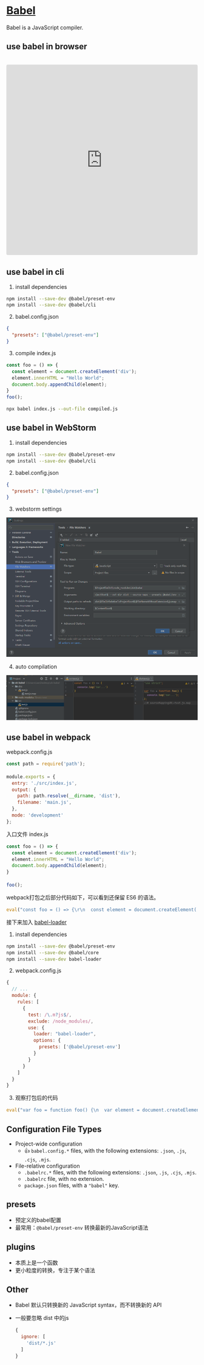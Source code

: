 # [Babel](https://babeljs.io/)

Babel is a JavaScript compiler.

## use babel in browser

<code>
<iframe src="https://codesandbox.io/embed/jovial-currying-dd38wm?fontsize=14&hidenavigation=1&theme=dark&view=editor"
     style="width:100%; height:500px; border:0; border-radius: 4px; overflow:hidden;"
     title="jovial-currying-dd38wm"
     allow="accelerometer; ambient-light-sensor; camera; encrypted-media; geolocation; gyroscope; hid; microphone; midi; payment; usb; vr; xr-spatial-tracking"
     sandbox="allow-forms allow-modals allow-popups allow-presentation allow-same-origin allow-scripts"
 ></iframe>
</code>

## use babel in cli

1. install dependencies


```bash
npm install --save-dev @babel/preset-env 
npm install --save-dev @babel/cli
```

2. babel.config.json

```json
{
  "presets": ["@babel/preset-env"]
}
```

3. compile index.js

```js
const foo = () => {
  const element = document.createElement('div');
  element.innerHTML = "Hello World";
  document.body.appendChild(element);
}
foo();
```

```bash
npx babel index.js --out-file compiled.js
```

## use babel in WebStorm

1. install dependencies


```bash
npm install --save-dev @babel/preset-env 
npm install --save-dev @babel/cli
```

2. babel.config.json

```json
{
  "presets": ["@babel/preset-env"]
}
```

3. webstorm settings

![](./assets/webstorm-file-watchers.png)

4. auto compilation

![image-20220827170832518](./assets/image-20220827170832518.png)

## use babel in webpack

webpack.config.js

```js
const path = require('path');

module.exports = {
  entry: './src/index.js',
  output: {
    path: path.resolve(__dirname, 'dist'),
    filename: 'main.js',
  },
  mode: 'development'
};
```

入口文件 index.js

```js
const foo = () => {
  const element = document.createElement('div');
  element.innerHTML = "Hello World";
  document.body.appendChild(element);
}

foo();
```

webpack打包之后部分代码如下，可以看到还保留 ES6 的语法。

```js
eval("const foo = () => {\r\n  const element = document.createElement('div');\r\n  element.innerHTML = \"Hello World\";\r\n  document.body.appendChild(element);\r\n}\r\n\r\nfoo();\r\n\n\n//# sourceURL=webpack://hello/./src/index.js?");
```

接下来加入 [babel-loader](https://github.com/babel/babel-loader)

1. install dependencies

```bash
npm install --save-dev @babel/preset-env 
npm install --save-dev @babel/core
npm install --save-dev babel-loader
```

2. webpack.config.js

```js
{
  // ...
  module: {
    rules: [
      {
        test: /\.m?js$/,
        exclude: /node_modules/,
        use: {
          loader: "babel-loader",
          options: {
            presets: ['@babel/preset-env']
          }
        }
      }
    ]
  }
}
```

3. 观察打包后的代码

```js
eval("var foo = function foo() {\n  var element = document.createElement('div');\n  element.innerHTML = \"Hello World\";\n  document.body.appendChild(element);\n};\n\nfoo();\n\n//# sourceURL=webpack://hello/./src/index.js?");
```

## Configuration File Types

* Project-wide configuration
  * :+1: `babel.config.*` files, with the following extensions: `.json`, `.js`, `.cjs`, `.mjs`.
* File-relative configuration
  * `.babelrc.*` files, with the following extensions: `.json`, `.js`, `.cjs`, `.mjs`.
  * `.babelrc` file, with no extension.
  * `package.json` files, with a `"babel"` key.

## presets

* 预定义的babel配置
* 最常用：`@babel/preset-env` 转换最新的JavaScript语法

## plugins

* 本质上是一个函数
* 更小粒度的转换，专注于某个语法

## Other

* Babel 默认只转换新的 JavaScript syntax，而不转换新的 API

* 一般要忽略 dist 中的js

  ```js
  {
    ignore: [
      'dist/*.js'
    ]
  }
  ```

  

